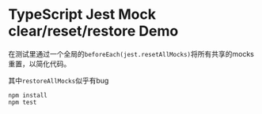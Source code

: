 TypeScript Jest Mock clear/reset/restore Demo
==============================================

在测试里通过一个全局的`beforeEach(jest.resetAllMocks)`将所有共享的mocks重置，以简化代码。

其中`restoreAllMocks`似乎有bug

```
npm install
npm test
```
